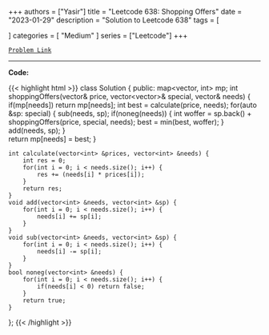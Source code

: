
+++
authors = ["Yasir"]
title = "Leetcode 638: Shopping Offers"
date = "2023-01-29"
description = "Solution to Leetcode 638"
tags = [
    
]
categories = [
    "Medium"
]
series = ["Leetcode"]
+++



[`Problem Link`](https://leetcode.com/problems/shopping-offers/description/)

---

**Code:**

{{< highlight html >}}
class Solution {
public:
    map<vector<int>, int> mp;
    int shoppingOffers(vector<int>& price, vector<vector<int>>& special, vector<int>& needs) {
        if(mp[needs]) return mp[needs];
        int best = calculate(price, needs);
        for(auto &sp: special) {
            sub(needs, sp);
            if(noneg(needs)) {
                int woffer = sp.back() + shoppingOffers(price, special, needs);
                best = min(best, woffer);
            }
            add(needs, sp);
        }        
        return mp[needs] = best;
    }
    
    int calculate(vector<int> &prices, vector<int> &needs) {
        int res = 0;
        for(int i = 0; i < needs.size(); i++) {
            res += (needs[i] * prices[i]);
        }
        return res;        
    }
    void add(vector<int> &needs, vector<int> &sp) {
        for(int i = 0; i < needs.size(); i++) {
            needs[i] += sp[i];
        }     
    }    
    void sub(vector<int> &needs, vector<int> &sp) {
        for(int i = 0; i < needs.size(); i++) {
            needs[i] -= sp[i];
        }
    }
    bool noneg(vector<int> &needs) {
        for(int i = 0; i < needs.size(); i++) {
            if(needs[i] < 0) return false;
        }
        return true;
    }
};
{{< /highlight >}}

